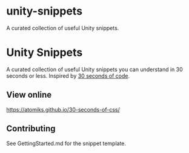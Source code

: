 # unity-snippets
A curated collection of useful Unity snippets.
# Unity Snippets

A curated collection of useful Unity snippets you can understand in 30 seconds or less.
Inspired by [30 seconds of code](https://github.com/Chalarangelo/30-seconds-of-code).

## View online

https://atomiks.github.io/30-seconds-of-css/

## Contributing

See GettingStarted.md for the snippet template.
